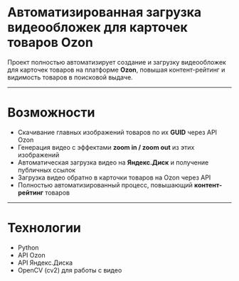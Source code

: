 # Автоматизированная загрузка видеообложек для карточек товаров Ozon

Проект полностью автоматизирует создание и загрузку видеообложек для карточек товаров на платформе **Ozon**, повышая контент-рейтинг и видимость товаров в поисковой выдаче.

---

# Возможности

- Скачивание главных изображений товаров по их **GUID** через API Ozon  
- Генерация видео с эффектами **zoom in / zoom out** из этих изображений  
- Автоматическая загрузка видео на **Яндекс.Диск** и получение публичных ссылок  
- Загрузка видео обратно в карточки товаров на Ozon через API  
- Полностью автоматизированный процесс, повышающий **контент-рейтинг** товаров  

---

# Технологии

- Python  
- API Ozon 
- API Яндекс.Диска  
- OpenCV (cv2) для работы с видео


